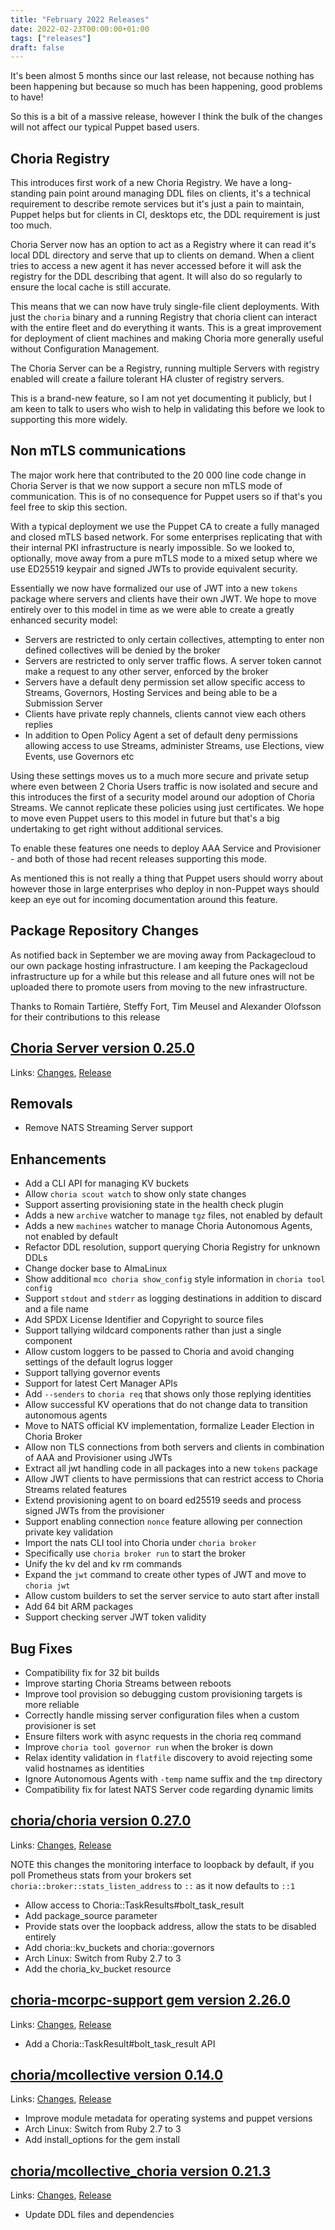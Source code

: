 ```yaml
---
title: "February 2022 Releases"
date: 2022-02-23T00:00:00+01:00
tags: ["releases"]
draft: false
---
```


It's been almost 5 months since our last release, not because nothing has been happening but because so much has been happening, good problems to have!

So this is a bit of a massive release, however I think the bulk of the changes will not affect our typical Puppet based users.

## Choria Registry

This introduces first work of a new Choria Registry. We have a long-standing pain point around managing DDL files on clients, it's a technical
requirement to describe remote services but it's just a pain to maintain, Puppet helps but for clients in CI, desktops etc, the DDL requirement
is just too much.

Choria Server now has an option to act as a Registry where it can read it's local DDL directory and serve that up to clients on demand.
When a client tries to access a new agent it has never accessed before it will ask the registry for the DDL describing that agent. It will
also do so regularly to ensure the local cache is still accurate.

This means that we can now have truly single-file client deployments. With just the `choria` binary and a running Registry that choria client
can interact with the entire fleet and do everything it wants. This is a great improvement for deployment of client machines and making Choria
more generally useful without Configuration Management.

The Choria Server can be a Registry, running multiple Servers with registry enabled will create a failure tolerant HA cluster of registry servers.

This is a brand-new feature, so I am not yet documenting it publicly, but I am keen to talk to users who wish to help in validating this before 
we look to supporting this more widely.

## Non mTLS communications

The major work here that contributed to the 20 000 line code change in Choria Server is that we now support a secure non mTLS mode
of communication. This is of no consequence for Puppet users so if that's you feel free to skip this section.

With a typical deployment we use the Puppet CA to create a fully managed and closed mTLS based network. For some enterprises replicating 
that with their internal PKI infrastructure is nearly impossible. So we looked to, optionally, move away from a pure mTLS mode to a mixed 
setup where we use ED25519 keypair and signed JWTs to provide equivalent security.

Essentially we now have formalized our use of JWT into a new `tokens` package where servers and clients have their own JWT. We hope to 
move entirely over to this model in time as we were able to create a greatly enhanced security model:

 * Servers are restricted to only certain collectives, attempting to enter non defined collectives will be denied by the broker
 * Servers are restricted to only server traffic flows. A server token cannot make a request to any other server, enforced by the broker
 * Servers have a default deny permission set allow specific access to Streams, Governors, Hosting Services and being able to be a Submission Server
 * Clients have private reply channels, clients cannot view each others replies
 * In addition to Open Policy Agent a set of default deny permissions allowing access to use Streams, administer Streams, use Elections, view Events, use Governors etc
 
Using these settings moves us to a much more secure and private setup where even between 2 Choria Users traffic is now isolated and secure and this
introduces the first of a security model around our adoption of Choria Streams. We cannot replicate these policies using just certificates. We hope 
to move even Puppet users to this model in future but that's a big undertaking to get right without additional services.

To enable these features one needs to deploy AAA Service and Provisioner - and both of those had recent releases supporting this mode.

As mentioned this is not really a thing that Puppet users should worry about however those in large enterprises who deploy in non-Puppet ways should 
keep an eye out for incoming documentation around this feature.

## Package Repository Changes

As notified back in September we are moving away from Packagecloud to our own package hosting infrastructure. I am keeping the Packagecloud
infrastructure up for a while but this release and all future ones will not be uploaded there to promote users from moving to the new infrastructure.

Thanks to Romain Tartière, Steffy Fort, Tim Meusel and Alexander Olofsson for their contributions to this release

<!--more-->
## [Choria Server version 0.25.0](https://github.com/choria-io/go-choria)

Links: [Changes](https://github.com/choria-io/go-choria/compare/v0.24.1...v0.25.0), [Release](https://github.com/choria-io/go-choria/releases/tag/v0.25.0)

## Removals

 * Remove NATS Streaming Server support

## Enhancements

 * Add a CLI API for managing KV buckets
 * Allow `choria scout watch` to show only state changes
 * Support asserting provisioning state in the health check plugin
 * Adds a new `archive` watcher to manage `tgz` files, not enabled by default
 * Adds a new `machines` watcher to manage Choria Autonomous Agents, not enabled by default
 * Refactor DDL resolution, support querying Choria Registry for unknown DDLs
 * Change docker base to AlmaLinux
 * Show additional `mco choria show_config` style information in `choria tool config`
 * Support `stdout` and `stderr` as logging destinations in addition to discard and a file name
 * Add SPDX License Identifier and Copyright to source files
 * Support tallying wildcard components rather than just a single component
 * Allow custom loggers to be passed to Choria and avoid changing settings of the default logrus logger
 * Support tallying governor events
 * Support for latest Cert Manager APIs
 * Add `--senders` to `choria req` that shows only those replying identities
 * Allow successful KV operations that do not change data to transition autonomous agents
 * Move to NATS official KV implementation, formalize Leader Election in Choria Broker
 * Allow non TLS connections from both servers and clients in combination of AAA and Provisioner using JWTs
 * Extract all jwt handling code in all packages into a new `tokens` package
 * Allow JWT clients to have permissions that can restrict access to Choria Streams related features
 * Extend provisioning agent to on board ed25519 seeds and process signed JWTs from the provisioner
 * Support enabling connection `nonce` feature allowing per connection private key validation
 * Import the nats CLI tool into Choria under `choria broker`
 * Specifically use `choria broker run` to start the broker
 * Unify the kv del and kv rm commands
 * Expand the `jwt` command to create other types of JWT and move to `choria jwt`
 * Allow custom builders to set the server service to auto start after install
 * Add 64 bit ARM packages
 * Support checking server JWT token validity

## Bug Fixes

 * Compatibility fix for 32 bit builds
 * Improve starting Choria Streams between reboots
 * Improve tool provision so debugging custom provisioning targets is more reliable
 * Correctly handle missing server configuration files when a custom provisioner is set
 * Ensure filters work with async requests in the choria req command 
 * Improve `choria tool governor run` when the broker is down
 * Relax identity validation in `flatfile` discovery to avoid rejecting some valid hostnames as identities
 * Ignore Autonomous Agents with `-temp` name suffix and the `tmp` directory
 * Compatibility fix for latest NATS Server code regarding dynamic limits

## [choria/choria version 0.27.0](https://forge.puppet.com/choria/choria)

Links: [Changes](https://github.com/choria-io/puppet-choria/compare/0.26.2...0.27.0), [Release](https://forge.puppet.com/choria/mcollective_choria/0.27.0/readme)

NOTE this changes the monitoring interface to loopback by default, if you poll Prometheus stats
from your brokers set `choria::broker::stats_listen_address` to `::` as it now defaults to `::1`

 * Allow access to Choria::TaskResults#bolt_task_result
 * Add package_source parameter
 * Provide stats over the loopback address, allow the stats to be disabled entirely
 * Add choria::kv_buckets and choria::governors
 * Arch Linux: Switch from Ruby 2.7 to 3
 * Add the choria_kv_bucket resource
 
## [choria-mcorpc-support gem version 2.26.0](https://rubygems.org/gems/choria-mcorpc-support)

Links: [Changes](https://github.com/choria-io/mcorpc-ruby-support/compare/2.25.3...2.26.0), [Release](https://rubygems.org/gems/choria-mcorpc-support/versions/2.26.0)

 * Add a Choria::TaskResult#bolt_task_result API

## [choria/mcollective version 0.14.0](https://forge.puppet.com/choria/mcollective)

Links: [Changes](https://github.com/choria-io/puppet-mcollective/compare/0.13.4...0.14.0), [Release](https://forge.puppet.com/choria/mcollective/0.14.0/readme)

 * Improve module metadata for operating systems and puppet versions
 * Arch Linux: Switch from Ruby 2.7 to 3
 * Add install_options for the gem install

## [choria/mcollective_choria version 0.21.3](https://forge.puppet.com/choria/mcollective_choria)

Links: [Changes](https://github.com/choria-plugins/mcollective_choria/compare/0.21.2...0.21.3), [Release](https://forge.puppet.com/choria/mcollective_choria/0.21.3/readme)

 * Update DDL files and dependencies
